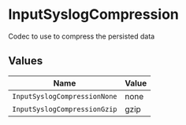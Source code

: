 # InputSyslogCompression

Codec to use to compress the persisted data


## Values

| Name                         | Value                        |
| ---------------------------- | ---------------------------- |
| `InputSyslogCompressionNone` | none                         |
| `InputSyslogCompressionGzip` | gzip                         |